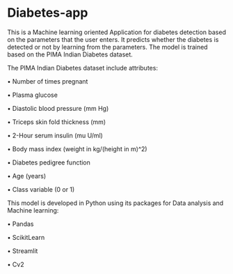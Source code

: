# Diabetes-app

This is a Machine learning oriented Application for diabetes detection based on the parameters that the user enters. It predicts whether the diabetes is detected or not by learning from the parameters. The model is trained based on the PIMA Indian Diabetes dataset.

The PIMA Indian Diabetes dataset include attributes:

•	Number of times pregnant

•	Plasma glucose

•	Diastolic blood pressure (mm Hg)

•	Triceps skin fold thickness (mm)

•	2-Hour serum insulin (mu U/ml)

•	Body mass index (weight in kg/(height in m)^2)

•	Diabetes pedigree function

•	Age (years)

•	Class variable (0 or 1)

This model is developed in Python using its packages for Data analysis and Machine learning:

•	Pandas

•	ScikitLearn

•	Streamlit

•	Cv2
